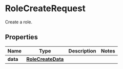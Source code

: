 

# RoleCreateRequest

Create a role.
## Properties

Name | Type | Description | Notes
------------ | ------------- | ------------- | -------------
**data** | [**RoleCreateData**](RoleCreateData.md) |  | 



